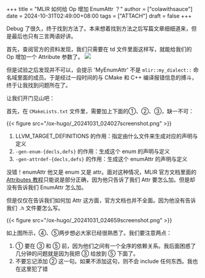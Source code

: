 +++
title = "MLIR 如何给 Op 增加 EnumAttr ？"
author = ["colawithsauce"]
date = 2024-10-31T02:49:00+08:00
tags = ["ATTACH"]
draft = false
+++

Debug 了很久，终于找到方法了。本来想着找到方法之后写篇文章细细道来，但是最后也只有三言两语好讲。

首先，查阅官方的资料发现，我们只需要在 td 文件里面这样写，就能给我们的 Op 增加一个 Attribute 参数了。
![](/ox-hugo/_20241031_023540screenshot.png)

但是试验之后发现并不可以，会提示 'MyEnumAttr' 不是 `mlir::my_dialect::` 命名域里面的成员。于是经过一段时间的与 CMake 和 C++ 编译报错信息的搏斗，终于让我找到问题所在了。

让我们开门见山吧：

首先，在 `CMakeLists.txt` 文件里，需要加上下面的➀、➁、➂，缺一不可：

{{< figure src="/ox-hugo/_20241031_024027screenshot.png" >}}

1.  LLVM_TARGET_DEFINITIONS 的作用：指定由什么文件来生成对应的声明与定义
2.  `-gen-enum-{decls,defs}` 的作用：生成这个 enum 的声明与定义
3.  `-gen-attrdef-{decls,defs}` 的作用：生成这个 enumAttr 的声明与定义

没错！enumAttr 他又是 enum 又是 attr。面对这种情况，MLIR 官方文档里面的[Attributes 教程](https://mlir.llvm.org/docs/DefiningDialects/AttributesAndTypes/#attributes)只能说是部分正确，因为他只告诉了我们 Attr 要怎么加。但是却没有告诉我们 EnumAttr 怎么加。

但是仅仅在告诉我们如何加 Attr 这方面，官方文档也并不全面。因为他没有告诉我们 `.h` 文件要怎么写。

{{< figure src="/ox-hugo/_20241031_024659screenshot.png" >}}

如上图所示，➃、➄两步想必大家已经很熟悉了。我们要注意两点：

1.  ➀ 要在 ➂ 和 ➄ 前，因为他们之间有一个全序的依赖关系。我后面困惑了几分钟的问题就是因为我把 ➂ 给放到 ➄ 下面了。
2.  不要忘记添加 ➁ 这一句。如果不添加这句，则不会 include 任何东西。我也在这里犯了错
